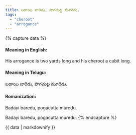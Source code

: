 ```yaml
---
title: బడాయి బారెడు, పొగచుట్ట మూరెడు.
tags:
  - "cheroot"
  - "arrogance"
---
```


{% capture data %}
#### Meaning in English:
His arrogance is two yards long and his cheroot a cubit long.

#### Meaning in Telugu:
బడాయి బారెడు, పొగచుట్ట మూరెడు.

#### Romanization:
Baḍāyi bāreḍu, pogacuṭṭa mūreḍu.

Badayi baredu, pogacutta muredu.
{% endcapture %}

{{ data | markdownify }}

